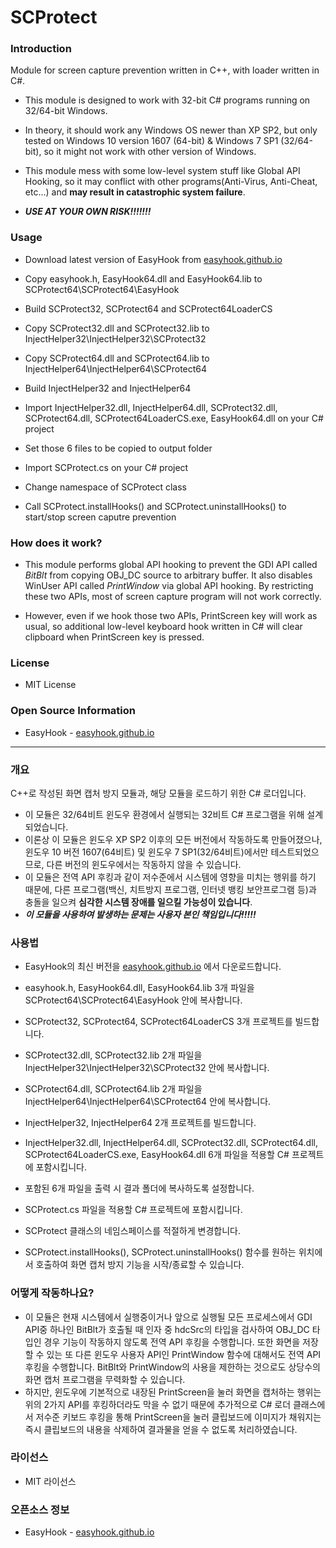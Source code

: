 # SCProtect

### Introduction
Module for screen capture prevention written in C++, with loader written in C#.

- This module is designed to work with 32-bit C# programs running on 32/64-bit Windows.

- In theory, it should work any Windows OS newer than XP SP2, but only tested on Windows 10 version 1607 (64-bit) & Windows 7 SP1 (32/64-bit), so it might not work with other version of Windows.

- This module mess with some low-level system stuff like Global API Hooking, so it may conflict with other programs(Anti-Virus, Anti-Cheat, etc...) and **may result in catastrophic system failure**.

- ***USE AT YOUR OWN RISK!!!!!!!***

### Usage
- Download latest version of EasyHook from [easyhook.github.io][EasyHook]

- Copy easyhook.h, EasyHook64.dll and EasyHook64.lib to SCProtect64\SCProtect64\EasyHook

- Build SCProtect32, SCProtect64 and SCProtect64LoaderCS

- Copy SCProtect32.dll and SCProtect32.lib to InjectHelper32\InjectHelper32\SCProtect32

- Copy SCProtect64.dll and SCProtect64.lib to InjectHelper64\InjectHelper64\SCProtect64

- Build InjectHelper32 and InjectHelper64

- Import InjectHelper32.dll, InjectHelper64.dll, SCProtect32.dll, SCProtect64.dll, SCProtect64LoaderCS.exe, EasyHook64.dll on your C# project

- Set those 6 files to be copied to output folder

- Import SCProtect.cs on your C# project

- Change namespace of SCProtect class

- Call SCProtect.installHooks() and SCProtect.uninstallHooks() to start/stop screen caputre prevention

### How does it work?
- This module performs global API hooking to prevent the GDI API called *BitBlt* from copying OBJ_DC source to arbitrary buffer. It also disables WinUser API called *PrintWindow* via global API hooking. By restricting these two APIs, most of screen capture program will not work correctly.

- However, even if we hook those two APIs, PrintScreen key will work as usual, so additional low-level keyboard hook written in C# will clear clipboard when PrintScreen key is pressed.

### License
- MIT License

### Open Source Information
- EasyHook - [easyhook.github.io][EasyHook]

------------

### 개요
C++로 작성된 화면 캡처 방지 모듈과, 해당 모듈을 로드하기 위한 C# 로더입니다.
- 이 모듈은 32/64비트 윈도우 환경에서 실행되는 32비트 C# 프로그램을 위해 설계되었습니다.
- 이론상 이 모듈은 윈도우 XP SP2 이후의 모든 버전에서 작동하도록 만들어졌으나, 윈도우 10 버전 1607(64비트) 및 윈도우 7 SP1(32/64비트)에서만 테스트되었으므로, 다른 버전의 윈도우에서는 작동하지 않을 수 있습니다.
- 이 모듈은 전역 API 후킹과 같이 저수준에서 시스템에 영향을 미치는 행위를 하기 때문에, 다른 프로그램(백신, 치트방지 프로그램, 인터넷 뱅킹 보안프로그램 등)과 충돌을 일으켜 **심각한 시스템 장애를 일으킬 가능성이 있습니다**.
- ***이 모듈을 사용하여 발생하는 문제는 사용자 본인 책임입니다!!!!!***

### 사용법
- EasyHook의 최신 버전을 [easyhook.github.io][EasyHook] 에서 다운로드합니다.

- easyhook.h, EasyHook64.dll, EasyHook64.lib 3개 파일을 SCProtect64\SCProtect64\EasyHook 안에 복사합니다.

- SCProtect32, SCProtect64, SCProtect64LoaderCS 3개 프로젝트를 빌드합니다.

- SCProtect32.dll, SCProtect32.lib 2개 파일을 InjectHelper32\InjectHelper32\SCProtect32 안에 복사합니다.

- SCProtect64.dll, SCProtect64.lib 2개 파일을 InjectHelper64\InjectHelper64\SCProtect64 안에 복사합니다.

- InjectHelper32, InjectHelper64 2개 프로젝트를 빌드합니다.

- InjectHelper32.dll, InjectHelper64.dll, SCProtect32.dll, SCProtect64.dll, SCProtect64LoaderCS.exe, EasyHook64.dll 6개 파일을 적용할 C# 프로젝트에 포함시킵니다.

- 포함된 6개 파일을 출력 시 결과 폴더에 복사하도록 설정합니다.

- SCProtect.cs 파일을 적용할 C# 프로젝트에 포함시킵니다.

- SCProtect 클래스의 네임스페이스를 적절하게 변경합니다.

- SCProtect.installHooks(), SCProtect.uninstallHooks() 함수를 원하는 위치에서 호출하여 화면 캡처 방지 기능을 시작/종료할 수 있습니다.

### 어떻게 작동하나요?
- 이 모듈은 현재 시스템에서 실행중이거나 앞으로 실행될 모든 프로세스에서 GDI API중 하나인 BitBlt가 호출될 때 인자 중 hdcSrc의 타입을 검사하여 OBJ_DC 타입인 경우 기능이 작동하지 않도록 전역 API 후킹을 수행합니다. 또한 화면을 저장할 수 있는 또 다른 윈도우 사용자 API인 PrintWindow 함수에 대해서도 전역 API 후킹을 수행합니다. BitBlt와 PrintWindow의 사용을 제한하는 것으로도 상당수의 화면 캡처 프로그램을 무력화할 수 있습니다.
- 하지만, 윈도우에 기본적으로 내장된 PrintScreen을 눌러 화면을 캡처하는 행위는 위의 2가지 API를 후킹하더라도 막을 수 없기 때문에 추가적으로 C# 로더 클래스에서 저수준 키보드 후킹을 통해 PrintScreen을 눌러 클립보드에 이미지가 채워지는 즉시 클립보드의 내용을 삭제하여 결과물을 얻을 수 없도록 처리하였습니다.

### 라이선스
- MIT 라이선스

### 오픈소스 정보
- EasyHook - [easyhook.github.io][EasyHook]

[EasyHook]: https://github.com/EasyHook/EasyHook "EasyHook Homepage"